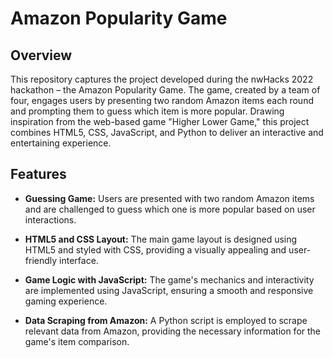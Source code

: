 # Amazon Popularity Game

## Overview

This repository captures the project developed during the nwHacks 2022 hackathon – the Amazon Popularity Game. The game, created by a team of four, engages users by presenting two random Amazon items each round and prompting them to guess which item is more popular. Drawing inspiration from the web-based game "Higher Lower Game," this project combines HTML5, CSS, JavaScript, and Python to deliver an interactive and entertaining experience.

## Features

- **Guessing Game:** Users are presented with two random Amazon items and are challenged to guess which one is more popular based on user interactions.

- **HTML5 and CSS Layout:** The main game layout is designed using HTML5 and styled with CSS, providing a visually appealing and user-friendly interface.

- **Game Logic with JavaScript:** The game's mechanics and interactivity are implemented using JavaScript, ensuring a smooth and responsive gaming experience.

- **Data Scraping from Amazon:** A Python script is employed to scrape relevant data from Amazon, providing the necessary information for the game's item comparison.
